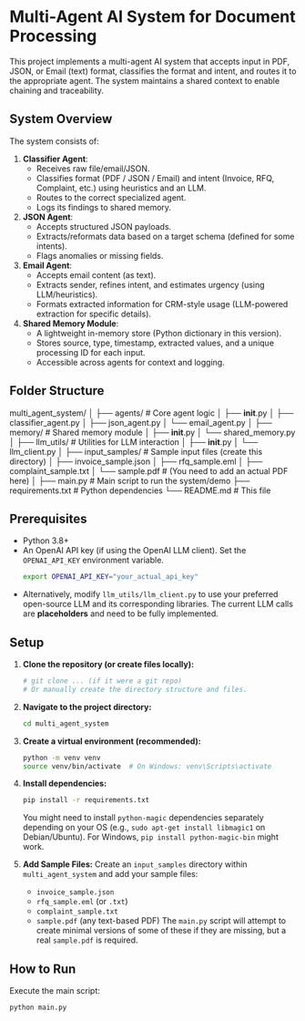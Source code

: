 # Multi-Agent AI System for Document Processing

This project implements a multi-agent AI system that accepts input in PDF, JSON, or Email (text) format, classifies the format and intent, and routes it to the appropriate agent. The system maintains a shared context to enable chaining and traceability.

## System Overview

The system consists of:

1.  **Classifier Agent**:
    * Receives raw file/email/JSON.
    * Classifies format (PDF / JSON / Email) and intent (Invoice, RFQ, Complaint, etc.) using heuristics and an LLM.
    * Routes to the correct specialized agent.
    * Logs its findings to shared memory.
2.  **JSON Agent**:
    * Accepts structured JSON payloads.
    * Extracts/reformats data based on a target schema (defined for some intents).
    * Flags anomalies or missing fields.
3.  **Email Agent**:
    * Accepts email content (as text).
    * Extracts sender, refines intent, and estimates urgency (using LLM/heuristics).
    * Formats extracted information for CRM-style usage (LLM-powered extraction for specific details).
4.  **Shared Memory Module**:
    * A lightweight in-memory store (Python dictionary in this version).
    * Stores source, type, timestamp, extracted values, and a unique processing ID for each input.
    * Accessible across agents for context and logging.

## Folder Structure

multi_agent_system/
│
├── agents/                 # Core agent logic
│   ├── __init__.py
│   ├── classifier_agent.py
│   ├── json_agent.py
│   └── email_agent.py
│
├── memory/                 # Shared memory module
│   ├── __init__.py
│   └── shared_memory.py
│
├── llm_utils/              # Utilities for LLM interaction
│   ├── __init__.py
│   └── llm_client.py
│
├── input_samples/          # Sample input files (create this directory)
│   ├── invoice_sample.json
│   ├── rfq_sample.eml
│   ├── complaint_sample.txt
│   └── sample.pdf          # (You need to add an actual PDF here)
│
├── main.py                 # Main script to run the system/demo
├── requirements.txt        # Python dependencies
└── README.md               # This file

## Prerequisites

* Python 3.8+
* An OpenAI API key (if using the OpenAI LLM client). Set the `OPENAI_API_KEY` environment variable.
    ```bash
    export OPENAI_API_KEY="your_actual_api_key"
    ```
* Alternatively, modify `llm_utils/llm_client.py` to use your preferred open-source LLM and its corresponding libraries. The current LLM calls are **placeholders** and need to be fully implemented.

## Setup

1.  **Clone the repository (or create files locally):**
    ```bash
    # git clone ... (if it were a git repo)
    # Or manually create the directory structure and files.
    ```
2.  **Navigate to the project directory:**
    ```bash
    cd multi_agent_system
    ```
3.  **Create a virtual environment (recommended):**
    ```bash
    python -m venv venv
    source venv/bin/activate  # On Windows: venv\Scripts\activate
    ```
4.  **Install dependencies:**
    ```bash
    pip install -r requirements.txt
    ```
    You might need to install `python-magic` dependencies separately depending on your OS (e.g., `sudo apt-get install libmagic1` on Debian/Ubuntu). For Windows, `pip install python-magic-bin` might work.

5.  **Add Sample Files:**
    Create an `input_samples` directory within `multi_agent_system` and add your sample files:
    * `invoice_sample.json`
    * `rfq_sample.eml` (or `.txt`)
    * `complaint_sample.txt`
    * `sample.pdf` (any text-based PDF)
    The `main.py` script will attempt to create minimal versions of some of these if they are missing, but a real `sample.pdf` is required.

## How to Run

Execute the main script:

```bash
python main.py